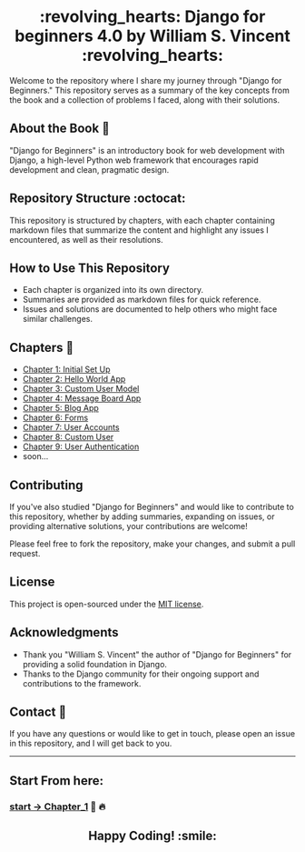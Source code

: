 <h1 align='center'>:revolving_hearts: Django for beginners 4.0 by William S. Vincent :revolving_hearts:</h1>

Welcome to the repository where I share my journey through "Django for Beginners." This repository serves as a summary of the key concepts from the book and a collection of problems I faced, along with their solutions.

## About the Book :blue_book:

"Django for Beginners" is an introductory book for web development with Django, a high-level Python web framework that encourages rapid development and clean, pragmatic design.

## Repository Structure :octocat:

This repository is structured by chapters, with each chapter containing markdown files that summarize the content and highlight any issues I encountered, as well as their resolutions.

## How to Use This Repository

- Each chapter is organized into its own directory.
- Summaries are provided as markdown files for quick reference.
- Issues and solutions are documented to help others who might face similar challenges.



## Chapters :blue_book:

- [Chapter 1: Initial Set Up](https://github.com/MansAlien/DFB_Revision/blob/main/Ch_1-Initial_setup.md)
- [Chapter 2: Hello World App](https://github.com/MansAlien/DFB_Revision/blob/main/Ch_2-Hello_World_app.md)
- [Chapter 3: Custom User Model](https://github.com/MansAlien/DFB_Revision/blob/main/Ch_3-pages_app.md)
- [Chapter 4: Message Board App](https://github.com/MansAlien/DFB_4.0_Summary/blob/main/Ch_4-message_board_app.md)
- [Chapter 5: Blog App](https://github.com/MansAlien/DFB_4.0_Summary/blob/main/Ch_5-blog_app.md)
- [Chapter 6: Forms](https://github.com/MansAlien/DFB_4.0_Summary/blob/main/Ch_6-forms.md)
- [Chapter 7: User Accounts](https://github.com/MansAlien/DFB_4.0_Summary/blob/main/Ch_7-user_accounts.md)
- [Chapter 8: Custom User](https://github.com/MansAlien/DFB_4.0_Summary/blob/main/Ch_8-Custom_user.md)
- [Chapter 9: User Authentication](https://github.com/MansAlien/DFB_4.0_Summary/blob/main/Ch_9-user_authentication.md)
- soon...


## Contributing

If you've also studied "Django for Beginners" and would like to contribute to this repository, whether by adding summaries, expanding on issues, or providing alternative solutions, your contributions are welcome!

Please feel free to fork the repository, make your changes, and submit a pull request.

## License 

This project is open-sourced under the [MIT license](LICENSE).

## Acknowledgments

- Thank you "William S. Vincent" the author of "Django for Beginners" for providing a solid foundation in Django.
- Thanks to the Django community for their ongoing support and contributions to the framework.

## Contact :incoming_envelope:

If you have any questions or would like to get in touch, please open an issue in this repository, and I will get back to you.

---

## Start From here:
### [start -> Chapter_1](https://github.com/MansAlien/DFB_Revision/blob/main/Ch_1-Initial_setup.md) :muscle: :fire:

<h2 align="center">Happy Coding! :smile:</h2>
